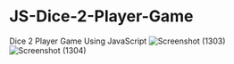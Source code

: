 # JS-Dice-2-Player-Game
Dice 2 Player Game Using JavaScript
![Screenshot (1303)](https://github.com/WMSSanharsha/JS-Dice-2-Player-Game/assets/87054452/658d82ea-e309-42a6-af12-de4877bf50b8)
![Screenshot (1304)](https://github.com/WMSSanharsha/JS-Dice-2-Player-Game/assets/87054452/efbdfa21-3486-4047-b45d-04f04a590fed)
